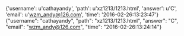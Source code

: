 {'username': u'cathayandy', 'path': u'xz1213/1213.html', 'answer': u'C', 'email': u'wzm_andy@126.com', 'time': '2016-02-26:13:23:47'}
{"username": "cathayandy", "path": "xz1213/1213.html", "answer": "C", "email": "wzm_andy@126.com", "time": "2016-02-26:13:24:14"}